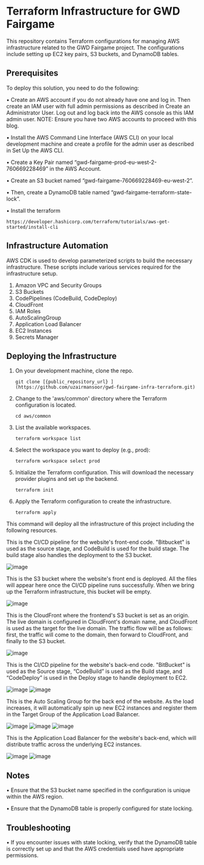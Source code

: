 # Terraform Infrastructure for GWD Fairgame

This repository contains Terraform configurations for managing AWS infrastructure related to the GWD Fairgame project. The configurations include setting up EC2 key pairs, S3 buckets, and DynamoDB tables.

## Prerequisites

To deploy this solution, you need to do the following: 
 
•   Create an AWS account if you do not already have one and log in. Then create an IAM user with full admin permissions as described in Create an Administrator User. Log out and log back into the AWS console as this IAM admin user.
NOTE: Ensure you have two AWS accounts to proceed with this blog.

•   Install the AWS Command Line Interface (AWS CLI) on your local development machine and create a profile for the admin user as described in Set Up the AWS CLI.

•   Create a Key Pair named “gwd-fairgame-prod-eu-west-2-760669228469” in the AWS Account.

•   Create an S3 bucket named “gwd-fairgame-760669228469-eu-west-2”.

•   Then, create a DynamoDB table named “gwd-fairgame-terraform-state-lock”.

•   Install the terraform
    
    https://developer.hashicorp.com/terraform/tutorials/aws-get-started/install-cli

## Infrastructure Automation  
 
AWS CDK is used to develop parameterized scripts to build the necessary infrastructure. These scripts include various services required for the infrastructure setup.
 
1. Amazon VPC and Security Groups
2. S3 Buckets
3. CodePipelines (CodeBuild, CodeDeploy)
4. CloudFront
5. IAM Roles
6. AutoScalingGroup
7. Application Load Balancer
8. EC2 Instances
9. Secrets Manager

## Deploying the Infrastructure  
 
1. On your development machine, clone the repo.

       git clone [{public_repository_url} ](https://github.com/uzairmansoor/gwd-fairgame-infra-terraform.git)

3. Change to the 'aws/common' directory where the Terraform configuration is located.

       cd aws/common

5. List the available workspaces.
   
       terraform workspace list

7. Select the workspace you want to deploy (e.g., prod):

       terraform workspace select prod

9. Initialize the Terraform configuration. This will download the necessary provider plugins and set up the backend.

       terraform init

11. Apply the Terraform configuration to create the infrastructure.
    
        terraform apply

This command will deploy all the infrastructure of this project including the following resources.

This is the CI/CD pipeline for the website's front-end code. "Bitbucket" is used as the source stage, and CodeBuild is used for the build stage. The build stage also handles the deployment to the S3 bucket.

   ![image](https://github.com/user-attachments/assets/8b23e5e6-7c91-4d8e-9e57-460914167fef)

This is the S3 bucket where the website's front end is deployed. All the files will appear here once the CI/CD pipeline runs successfully. When we bring up the Terraform infrastructure, this bucket will be empty.

![image](https://github.com/user-attachments/assets/a34a0b7f-9bfb-47c8-866f-e5de5f6883b9)

This is the CloudFront where the frontend's S3 bucket is set as an origin. The live domain is configured in CloudFront's domain name, and CloudFront is used as the target for the live domain. The traffic flow will be as follows: first, the traffic will come to the domain, then forward to CloudFront, and finally to the S3 bucket.

![image](https://github.com/user-attachments/assets/71dd8142-539a-4db7-b919-8d1697e64dbf)

This is the CI/CD pipeline for the website's back-end code. "BitBucket" is used as the Source stage, “CodeBuild” is used as the Build stage, and “CodeDeploy” is used in the Deploy stage to handle deployment to EC2.

![image](https://github.com/user-attachments/assets/918ad10e-c696-4354-8e1f-8866500ca9bf)
![image](https://github.com/user-attachments/assets/ab93e6b0-2f52-4746-b5fe-b80aa8a75bcf)

This is the Auto Scaling Group for the back end of the website. As the load increases, it will automatically spin up new EC2 instances and register them in the Target Group of the Application Load Balancer.

![image](https://github.com/user-attachments/assets/71020a3c-d974-4670-8018-bc98dff6d84b)
![image](https://github.com/user-attachments/assets/12036433-e05f-4bbc-869b-d3c61c71058d)
![image](https://github.com/user-attachments/assets/d8170f2c-7760-41f1-be2a-a34023104763)

This is the Application Load Balancer for the website's back-end, which will distribute traffic across the underlying EC2 instances.

![image](https://github.com/user-attachments/assets/c76b1e64-fde6-4241-9a7c-ad50ca9bc9e2)
![image](https://github.com/user-attachments/assets/16663ce4-5656-434c-ab74-e24e482807df)

## Notes

•   Ensure that the S3 bucket name specified in the configuration is unique within the AWS region.

•   Ensure that the DynamoDB table is properly configured for state locking.

## Troubleshooting

•   If you encounter issues with state locking, verify that the DynamoDB table is correctly set up and that the AWS credentials used have appropriate permissions.
